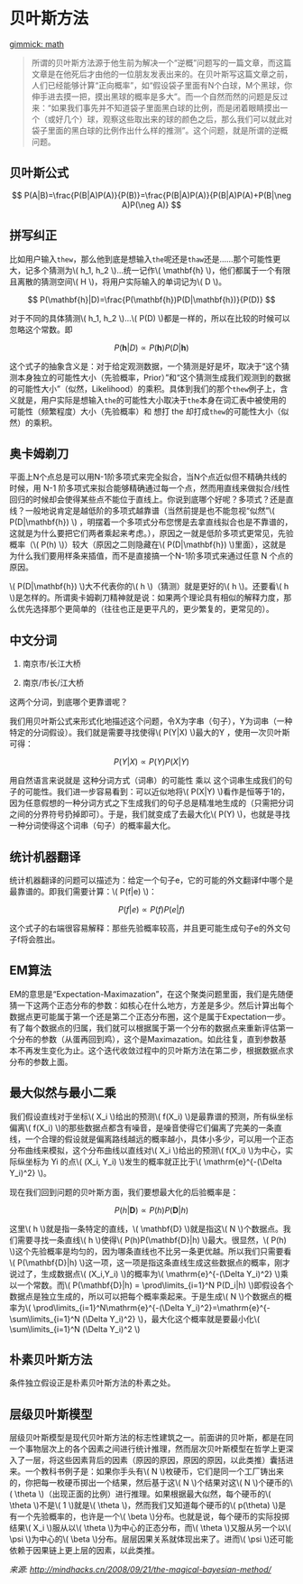 # 贝叶斯方法

[gimmick: math]()

> 所谓的贝叶斯方法源于他生前为解决一个“逆概”问题写的一篇文章，而这篇文章是在他死后才由他的一位朋友发表出来的。在贝叶斯写这篇文章之前，人们已经能够计算“正向概率”，如“假设袋子里面有N个白球，M个黑球，你伸手进去摸一把，摸出黑球的概率是多大”。而一个自然而然的问题是反过来：“如果我们事先并不知道袋子里面黑白球的比例，而是闭着眼睛摸出一个（或好几个）球，观察这些取出来的球的颜色之后，那么我们可以就此对袋子里面的黑白球的比例作出什么样的推测”。这个问题，就是所谓的逆概问题。

## 贝叶斯公式

$$
P(A|B)=\frac{P(B|A)P(A)}{P(B)}=\frac{P(B|A)P(A)}{P(B|A)P(A)+P(B|\neg A)P(\neg A)}
$$

## 拼写纠正
比如用户输入`thew`，那么他到底是想输入`the`呢还是`thaw`还是……那个可能性更大，记多个猜测为\\( h_1, h_2 \\)...统一记作\\( \mathbf{h} \\)，他们都属于一个有限且离散的猜测空间\\( H \\)，将用户实际输入的单词记为\\( D \\)。

$$
P(\mathbf{h}|D)=\frac{P(\mathbf{h})P(D|\mathbf{h})}{P(D)}
$$

对于不同的具体猜测\\( h_1, h_2 \\)...\\( P(D) \\)都是一样的，所以在比较的时候可以忽略这个常数。即

$$
P(\mathbf{h}|D) \propto P(\mathbf{h})P(D|\mathbf{h})
$$

这个式子的抽象含义是：对于给定观测数据，一个猜测是好是坏，取决于“这个猜测本身独立的可能性大小（先验概率，Prior）”和“这个猜测生成我们观测到的数据的可能性大小”（似然，Likelihood）的乘积。具体到我们的那个`thew`例子上，含义就是，用户实际是想输入`the`的可能性大小取决于`the`本身在词汇表中被使用的可能性（频繁程度）大小（先验概率）和 想打 the 却打成`thew`的可能性大小（似然）的乘积。

## 奥卡姆剃刀
平面上N个点总是可以用N-1阶多项式来完全拟合，当N个点近似但不精确共线的时候，用 N-1 阶多项式来拟合能够精确通过每一个点，然而用直线来做拟合/线性回归的时候却会使得某些点不能位于直线上。你说到底哪个好呢？多项式？还是直线？一般地说肯定是越低阶的多项式越靠谱（当然前提是也不能忽视“似然”\\( P(D|\mathbf{h}) \\) ，明摆着一个多项式分布您愣是去拿直线拟合也是不靠谱的，这就是为什么要把它们两者乘起来考虑。），原因之一就是低阶多项式更常见，先验概率（\\( P(h) \\)）较大（原因之二则隐藏在\\( P(D|\mathbf{h}) \\)里面），这就是为什么我们要用样条来插值，而不是直接搞一个N-1阶多项式来通过任意 N 个点的原因。

\\( P(D|\mathbf{h}) \\)大不代表你的\\( h \\)（猜测）就是更好的\\( h \\)。还要看\\( h \\)是怎样的。所谓奥卡姆剃刀精神就是说：如果两个理论具有相似的解释力度，那么优先选择那个更简单的（往往也正是更平凡的，更少繁复的，更常见的）。

## 中文分词
1. 南京市/长江大桥

2. 南京/市长/江大桥

这两个分词，到底哪个更靠谱呢？

我们用贝叶斯公式来形式化地描述这个问题，令X为字串（句子），Y为词串（一种特定的分词假设）。我们就是需要寻找使得\\( P(Y|X) \\)最大的Y ，使用一次贝叶斯可得：

$$
P(Y|X) \propto P(Y)P(X|Y)
$$

用自然语言来说就是 这种分词方式（词串）的可能性 乘以 这个词串生成我们的句子的可能性。我们进一步容易看到：可以近似地将\\( P(X|Y) \\)看作是恒等于1的，因为任意假想的一种分词方式之下生成我们的句子总是精准地生成的（只需把分词之间的分界符号扔掉即可）。于是，我们就变成了去最大化\\( P(Y) \\)，也就是寻找一种分词使得这个词串（句子）的概率最大化。

## 统计机器翻译
统计机器翻译的问题可以描述为：给定一个句子e，它的可能的外文翻译f中哪个是最靠谱的。即我们需要计算：\\( P(f|e) \\)：

$$
P(f|e) \propto P(f)P(e|f)
$$

这个式子的右端很容易解释：那些先验概率较高，并且更可能生成句子e的外文句子f将会胜出。

## EM算法
EM的意思是“Expectation-Maximazation”，在这个聚类问题里面，我们是先随便猜一下这两个正态分布的参数：如核心在什么地方，方差是多少。然后计算出每个数据点更可能属于第一个还是第二个正态分布圈，这个是属于Expectation一步。有了每个数据点的归属，我们就可以根据属于第一个分布的数据点来重新评估第一个分布的参数（从蛋再回到鸡），这个是Maximazation。如此往复，直到参数基本不再发生变化为止。这个迭代收敛过程中的贝叶斯方法在第二步，根据数据点求分布的参数上面。

## 最大似然与最小二乘
我们假设直线对于坐标\\( X_i \\)给出的预测\\( f(X_i) \\)是最靠谱的预测，所有纵坐标偏离\\( f(X_i) \\)的那些数据点都含有噪音，是噪音使得它们偏离了完美的一条直线，一个合理的假设就是偏离路线越远的概率越小，具体小多少，可以用一个正态分布曲线来模拟，这个分布曲线以直线对\\( X_i \\)给出的预测\\( f(X_i) \\)为中心，实际纵坐标为 Yi 的点\\( (X_i, Y_i) \\)发生的概率就正比于\\( \mathrm{e}^{-(\Delta Y_i)^2} \\)。

现在我们回到问题的贝叶斯方面，我们要想最大化的后验概率是：

$$
P(h|\mathbf{D}) \propto P(h)P(\mathbf{D}|h)
$$

这里\\( h \\)就是指一条特定的直线，\\( \mathbf{D} \\)就是指这\\( N \\)个数据点。我们需要寻找一条直线\\( h \\)使得\\( P(h)P(\mathbf{D}|h) \\)最大。很显然，\\( P(h) \\)这个先验概率是均匀的，因为哪条直线也不比另一条更优越。所以我们只需要看\\( P(\mathbf{D}|h) \\)这一项，这一项是指这条直线生成这些数据点的概率，刚才说过了，生成数据点\\( (X_i,Y_i) \\)的概率为\\( \mathrm{e}^{-(\Delta Y_i)^2} \\)乘以一个常数。而\\( P(\mathbf{D}|h) = \prod\limits_{i=1}^N P(D_i|h) \\)即假设各个数据点是独立生成的，所以可以把每个概率乘起来。于是生成\\( N \\)个数据点的概率为\\( \prod\limits_{i=1}^N\mathrm{e}^{-(\Delta Y_i)^2}=\mathrm{e}^{-\sum\limits_{i=1}^N (\Delta Y_i)^2} \\)，最大化这个概率就是要最小化\\( \sum\limits_{i=1}^N (\Delta Y_i)^2 \\)

## 朴素贝叶斯方法
条件独立假设正是朴素贝叶斯方法的朴素之处。

## 层级贝叶斯模型
层级贝叶斯模型是现代贝叶斯方法的标志性建筑之一。前面讲的贝叶斯，都是在同一个事物层次上的各个因素之间进行统计推理，然而层次贝叶斯模型在哲学上更深入了一层，将这些因素背后的因素（原因的原因，原因的原因，以此类推）囊括进来。一个教科书例子是：如果你手头有\\( N \\)枚硬币，它们是同一个工厂铸出来的，你把每一枚硬币掷出一个结果，然后基于这\\( N \\)个结果对这\\( N \\)个硬币的\\( \theta \\)（出现正面的比例）进行推理。如果根据最大似然，每个硬币的\\( \theta \\)不是\\( 1 \\)就是\\( \theta \\)，然而我们又知道每个硬币的\\( p(\theta) \\)是有一个先验概率的，也许是一个\\( \beta \\)分布。也就是说，每个硬币的实际投掷结果\\( X_i \\)服从以\\( \theta \\)为中心的正态分布，而\\( \theta \\)又服从另一个以\\( \psi \\)为中心的\\( \beta \\)分布。层层因果关系就体现出来了。进而\\( \psi \\)还可能依赖于因果链上更上层的因素，以此类推。

_来源: <http://mindhacks.cn/2008/09/21/the-magical-bayesian-method/>_